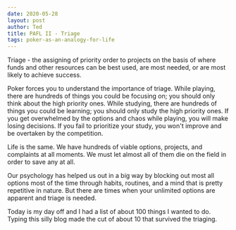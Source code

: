 ```yaml
---
date: 2020-05-28
layout: post
author: Ted
title: PAFL II - Triage
tags: poker-as-an-analogy-for-life
---
```

Triage - the assigning of priority order to projects on the basis of where funds and other resources can be best used, are most needed, or are most likely to achieve success.

Poker forces you to understand the importance of triage. While playing, there are hundreds of things you could be focusing on; you should only think about the high priority ones. While studying, there are hundreds of things you could be learning; you should only study the high priority ones. If you get overwhelmed by the options and chaos while playing, you will make losing decisions. If you fail to prioritize your study, you won't improve and be overtaken by the competition.

Life is the same. We have hundreds of viable options, projects, and complaints at all moments. We must let almost all of them die on the field in order to save any at all.

Our psychology has helped us out in a big way by blocking out most all options most of the time through habits, routines, and a mind that is pretty repetitive in nature. But there are times when your unlimited options are apparent and triage is needed.

Today is my day off and I had a list of about 100 things I wanted to do. Typing this silly blog made the cut of about 10 that survived the triaging. 
